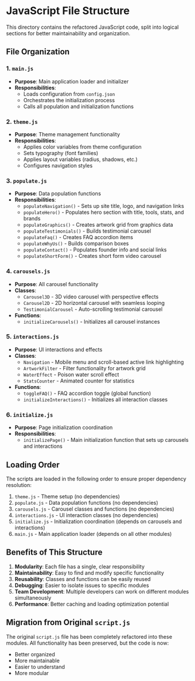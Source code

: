 # JavaScript File Structure

This directory contains the refactored JavaScript code, split into logical sections for better maintainability and organization.

## File Organization

### 1. `main.js`
- **Purpose**: Main application loader and initializer
- **Responsibilities**: 
  - Loads configuration from `config.json`
  - Orchestrates the initialization process
  - Calls all population and initialization functions

### 2. `theme.js`
- **Purpose**: Theme management functionality
- **Responsibilities**:
  - Applies color variables from theme configuration
  - Sets typography (font families)
  - Applies layout variables (radius, shadows, etc.)
  - Configures navigation styles

### 3. `populate.js`
- **Purpose**: Data population functions
- **Responsibilities**:
  - `populateNavigation()` - Sets up site title, logo, and navigation links
  - `populateHero()` - Populates hero section with title, tools, stats, and brands
  - `populateGraphics()` - Creates artwork grid from graphics data
  - `populateTestimonials()` - Builds testimonial carousel
  - `populateFaq()` - Creates FAQ accordion items
  - `populateWhyUs()` - Builds comparison boxes
  - `populateContact()` - Populates founder info and social links
  - `populateShortForm()` - Creates short form video carousel

### 4. `carousels.js`
- **Purpose**: All carousel functionality
- **Classes**:
  - `Carousel3D` - 3D video carousel with perspective effects
  - `Carousel2D` - 2D horizontal carousel with seamless looping
  - `TestimonialCarousel` - Auto-scrolling testimonial carousel
- **Functions**:
  - `initializeCarousels()` - Initializes all carousel instances

### 5. `interactions.js`
- **Purpose**: UI interactions and effects
- **Classes**:
  - `Navigation` - Mobile menu and scroll-based active link highlighting
  - `ArtworkFilter` - Filter functionality for artwork grid
  - `WaterEffect` - Poison water scroll effect
  - `StatsCounter` - Animated counter for statistics
- **Functions**:
  - `toggleFAQ()` - FAQ accordion toggle (global function)
  - `initializeInteractions()` - Initializes all interaction classes

### 6. `initialize.js`
- **Purpose**: Page initialization coordination
- **Responsibilities**:
  - `initializePage()` - Main initialization function that sets up carousels and interactions

## Loading Order

The scripts are loaded in the following order to ensure proper dependency resolution:

1. `theme.js` - Theme setup (no dependencies)
2. `populate.js` - Data population functions (no dependencies)
3. `carousels.js` - Carousel classes and functions (no dependencies)
4. `interactions.js` - UI interaction classes (no dependencies)
5. `initialize.js` - Initialization coordination (depends on carousels and interactions)
6. `main.js` - Main application loader (depends on all other modules)

## Benefits of This Structure

1. **Modularity**: Each file has a single, clear responsibility
2. **Maintainability**: Easy to find and modify specific functionality
3. **Reusability**: Classes and functions can be easily reused
4. **Debugging**: Easier to isolate issues to specific modules
5. **Team Development**: Multiple developers can work on different modules simultaneously
6. **Performance**: Better caching and loading optimization potential

## Migration from Original `script.js`

The original `script.js` file has been completely refactored into these modules. All functionality has been preserved, but the code is now:
- Better organized
- More maintainable
- Easier to understand
- More modular

